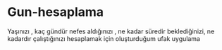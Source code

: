 # Gun-hesaplama
Yaşınızı , kaç gündür nefes aldığınızı , ne kadar süredir beklediğinizi, ne kadardır çalıştığınızı hesaplamak için oluşturduğum ufak uygulama
